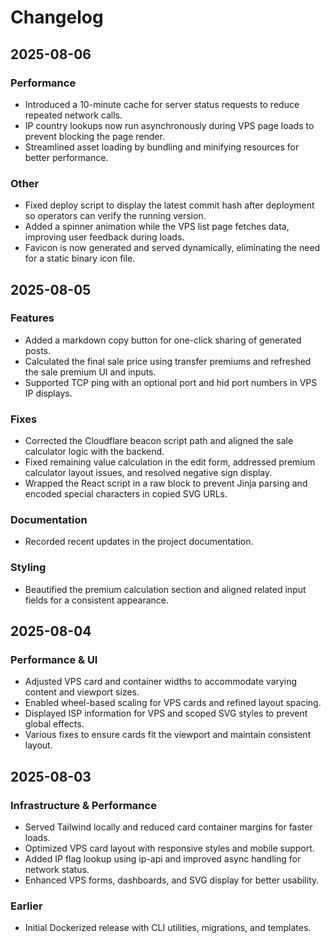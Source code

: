 # Changelog

## 2025-08-06
### Performance
- Introduced a 10-minute cache for server status requests to reduce repeated network calls.
- IP country lookups now run asynchronously during VPS page loads to prevent blocking the page render.
- Streamlined asset loading by bundling and minifying resources for better performance.

### Other
- Fixed deploy script to display the latest commit hash after deployment so operators can verify the running version.
- Added a spinner animation while the VPS list page fetches data, improving user feedback during loads.
- Favicon is now generated and served dynamically, eliminating the need for a static binary icon file.

## 2025-08-05
### Features
- Added a markdown copy button for one-click sharing of generated posts.
- Calculated the final sale price using transfer premiums and refreshed the sale premium UI and inputs.
- Supported TCP ping with an optional port and hid port numbers in VPS IP displays.

### Fixes
- Corrected the Cloudflare beacon script path and aligned the sale calculator logic with the backend.
- Fixed remaining value calculation in the edit form, addressed premium calculator layout issues, and resolved negative sign display.
- Wrapped the React script in a raw block to prevent Jinja parsing and encoded special characters in copied SVG URLs.

### Documentation
- Recorded recent updates in the project documentation.

### Styling
- Beautified the premium calculation section and aligned related input fields for a consistent appearance.

## 2025-08-04
### Performance & UI
- Adjusted VPS card and container widths to accommodate varying content and viewport sizes.
- Enabled wheel-based scaling for VPS cards and refined layout spacing.
- Displayed ISP information for VPS and scoped SVG styles to prevent global effects.
- Various fixes to ensure cards fit the viewport and maintain consistent layout.

## 2025-08-03
### Infrastructure & Performance
- Served Tailwind locally and reduced card container margins for faster loads.
- Optimized VPS card layout with responsive styles and mobile support.
- Added IP flag lookup using ip-api and improved async handling for network status.
- Enhanced VPS forms, dashboards, and SVG display for better usability.

### Earlier
- Initial Dockerized release with CLI utilities, migrations, and templates.
